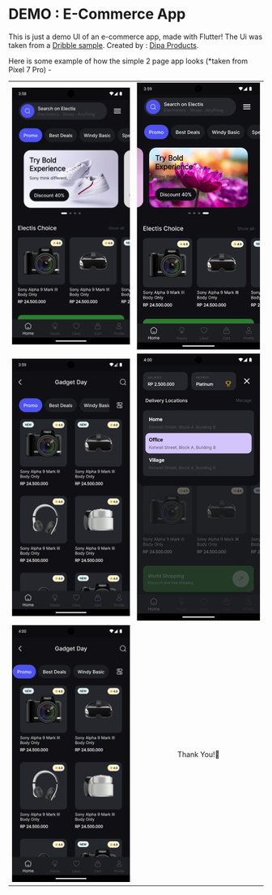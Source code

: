 # DEMO : E-Commerce App

This is just a demo UI of an e-commerce app, made with Flutter!
The Ui was taken from a [Dribble sample](https://dribbble.com/shots/24375469-Electis-Shopping-for-Electronic-Goods-Mobile-App). Created by : [Dipa Products](https://dribbble.com/dipaproduct).

Here is some example of how the simple 2 page app looks (*taken from Pixel 7 Pro) -


|                                                                               |                                                                              |
| :---------------------------------------------------------------------------: | :--------------------------------------------------------------------------: |
|  <img width="300" alt="Screenshot One" src="./screenshots/Screenshot_1.png">  | <img width="300" alt="Screenshot Two" src="./screenshots/Screenshot_2.png">  |
| <img width="300" alt="Screenshot Three" src="./screenshots/Screenshot_3.png"> | <img width="300" alt="Screenshot Four" src="./screenshots/Screenshot_4.png"> |
| <img width="300" alt="Screenshot Five" src="./screenshots/Screenshot_5.png">  |                             <p> Thank You!💙 </p>                             |


